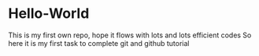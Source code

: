 # Hello-World
This is my first own repo, hope it flows with lots and lots efficient codes
So here it is my first task to complete git and github tutorial
